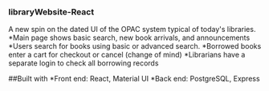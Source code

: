### libraryWebsite-React
A new spin on the dated UI of the OPAC system typical of today's libraries.
*Main page shows basic search, new book arrivals, and announcements
*Users search for books using basic or advanced search.
*Borrowed books enter a cart for checkout or cancel (change of mind)
*Librarians have a separate login to check all borrowing records

##Built with
*Front end: React, Material UI 
*Back end: PostgreSQL, Express
